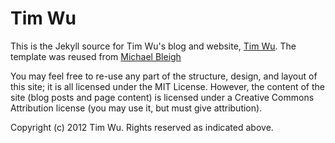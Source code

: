 Tim Wu
=============

This is the Jekyll source for Tim Wu's blog and website, [Tim Wu](http://wutingbupt.github.com/). The template was reused from [Michael Bleigh](https://github.com/mbleigh/mbleigh.github.com/)

You may feel free to re-use any part of the structure, design, and layout of this site; it is all licensed under the MIT License. However, the content of the site (blog posts and page content) is licensed under a Creative Commons Attribution license (you may use it, but must give attribution).

Copyright (c) 2012 Tim Wu. Rights reserved as indicated above.
